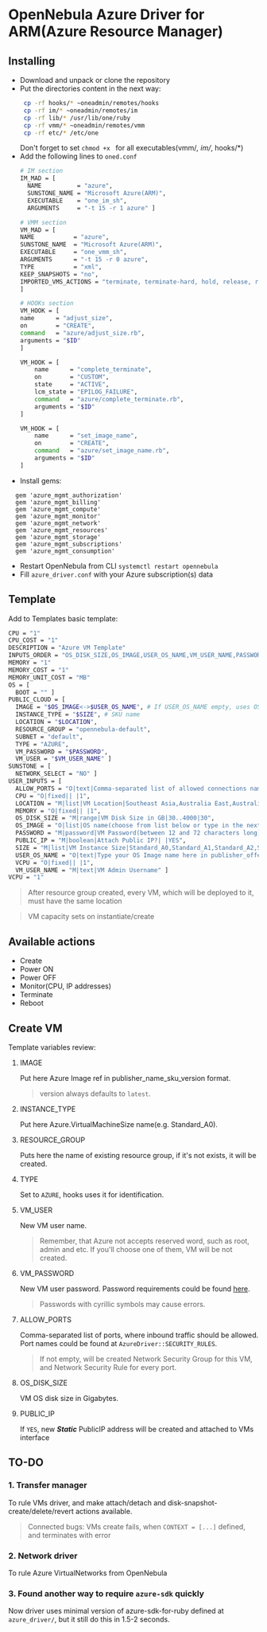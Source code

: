 # OpenNebula Azure Driver for ARM(Azure Resource Manager)

## Installing

 * Download and unpack or clone the repository
 * Put the directories content in the next way:
   ```bash
    cp -rf hooks/* ~oneadmin/remotes/hooks
    cp -rf im/* ~oneadmin/remotes/im
    cp -rf lib/* /usr/lib/one/ruby
    cp -rf vmm/* ~oneadmin/remotes/vmm
    cp -rf etc/* /etc/one
   ```
   Don't forget to set `chmod +x ` for all executables(vmm/*, im/*, hooks/*)
 * Add the following lines to `oned.conf`
    ```bash
    # IM section
    IM_MAD = [
      NAME          = "azure",
      SUNSTONE_NAME = "Microsoft Azure(ARM)",
      EXECUTABLE    = "one_im_sh",
      ARGUMENTS     = "-t 15 -r 1 azure" ]

    # VMM section
    VM_MAD = [
    NAME           = "azure",
    SUNSTONE_NAME  = "Microsoft Azure(ARM)",
    EXECUTABLE     = "one_vmm_sh",
    ARGUMENTS      = "-t 15 -r 0 azure",
    TYPE           = "xml",
    KEEP_SNAPSHOTS = "no",
    IMPORTED_VMS_ACTIONS = "terminate, terminate-hard, hold, release, resume, delete, reboot, resched, unresched, poweroff"
    ]

    # HOOKs section
    VM_HOOK = [
    name      = "adjust_size",
    on        = "CREATE",
    command   = "azure/adjust_size.rb",
    arguments = "$ID"
    ]

    VM_HOOK = [
        name      = "complete_terminate",
        on        = "CUSTOM",
        state     = "ACTIVE",
        lcm_state = "EPILOG_FAILURE",
        command   = "azure/complete_terminate.rb",
        arguments = "$ID"
    ]

    VM_HOOK = [
        name      = "set_image_name",
        on        = "CREATE",
        command   = "azure/set_image_name.rb",
        arguments = "$ID"
    ]
    ```
 * Install gems:
 ```
   gem 'azure_mgmt_authorization'
   gem 'azure_mgmt_billing'
   gem 'azure_mgmt_compute'
   gem 'azure_mgmt_monitor'
   gem 'azure_mgmt_network'
   gem 'azure_mgmt_resources'
   gem 'azure_mgmt_storage'
   gem 'azure_mgmt_subscriptions'
   gem 'azure_mgmt_consumption'
 ```
 * Restart OpenNebula from CLI `systemctl restart opennebula`
 * Fill `azure_driver.conf` with your Azure subscription(s) data

## Template

Add to Templates basic template:
```bash
CPU = "1"
CPU_COST = "1"
DESCRIPTION = "Azure VM Template"
INPUTS_ORDER = "OS_DISK_SIZE,OS_IMAGE,USER_OS_NAME,VM_USER_NAME,PASSWORD,SIZE,PUBLIC_IP,ALLOW_PORTS,LOCATION"
MEMORY = "1"
MEMORY_COST = "1"
MEMORY_UNIT_COST = "MB"
OS = [
  BOOT = "" ]
PUBLIC_CLOUD = [
  IMAGE = "$OS_IMAGE<->$USER_OS_NAME", # If USER_OS_NAME empty, uses OS_IMAGE
  INSTANCE_TYPE = "$SIZE", # SKU name
  LOCATION = "$LOCATION",
  RESOURCE_GROUP = "opennebula-default",
  SUBNET = "default",
  TYPE = "AZURE",
  VM_PASSWORD = "$PASSWORD",
  VM_USER = "$VM_USER_NAME" ]
SUNSTONE = [
  NETWORK_SELECT = "NO" ]
USER_INPUTS = [
  ALLOW_PORTS = "O|text|Comma-separated list of allowed connections names, supported: SSH(22), HTTP(80), HTTPS(443), RDP(3389):",
  CPU = "O|fixed|| |1",
  LOCATION = "M|list|VM Location|Southeast Asia,Australia East,Australia Southeast,Brazil South,Canada Central,North Europe,West Europe,Central India,South India,West India,Japan East,Japan West,UK South,UK West,Central US,South Central US,West US 2,West Central US|West Europe",
  MEMORY = "O|fixed|| |1",
  OS_DISK_SIZE = "M|range|VM Disk Size in GB|30..4000|30",
  OS_IMAGE = "O|list|OS name(choose from list below or type in the next field)|  ,Canonical_UbuntuServer_14.04.5-LTS,Canonical_UbuntuServer_16.04-LTS,Canonical_UbuntuServer_18.04-LTS,RedHat_RHEL_6.10,RedHat_RHEL_6.7,RedHat_RHEL_6.8,RedHat_RHEL_6.9,RedHat_RHEL_7-LVM,RedHat_RHEL_7.2,RedHat_RHEL_7.3,RedHat_RHEL_7.4,OpenLogic_CentOS_6.10,OpenLogic_CentOS_6.5,OpenLogic_CentOS_6.6,OpenLogic_CentOS_6.7,OpenLogic_CentOS_6.8,OpenLogic_CentOS_6.9,OpenLogic_CentOS_7.0,OpenLogic_CentOS_7.1,OpenLogic_CentOS_7.2,OpenLogic_CentOS_7.3,OpenLogic_CentOS_7.4,OpenLogic_CentOS_7.5,credativ_Debian_7,credativ_Debian_8,credativ_Debian_9,MicrosoftWindowsDesktop_Windows-10_RS3-Pro,MicrosoftWindowsDesktop_Windows-10_rs3-pro-test,MicrosoftWindowsDesktop_Windows-10_RS3-ProN,MicrosoftWindowsDesktop_Windows-10_rs4-pro,MicrosoftWindowsDesktop_Windows-10_rs4-pron,MicrosoftWindowsDesktop_Windows-10_rs5-pro,MicrosoftWindowsDesktop_Windows-10_rs5-pron,MicrosoftWindowsServer_WindowsServer_2008-R2-SP1,MicrosoftWindowsServer_WindowsServer_2008-R2-SP1-smalldisk,MicrosoftWindowsServer_WindowsServer_2008-R2-SP1-zhcn,MicrosoftWindowsServer_WindowsServer_2012-Datacenter,MicrosoftWindowsServer_WindowsServer_2012-Datacenter-smalldisk,MicrosoftWindowsServer_WindowsServer_2012-Datacenter-zhcn,MicrosoftWindowsServer_WindowsServer_2012-R2-Datacenter,MicrosoftWindowsServer_WindowsServer_2012-R2-Datacenter-smalldisk,MicrosoftWindowsServer_WindowsServer_2012-R2-Datacenter-zhcn,MicrosoftWindowsServer_WindowsServer_2016-Datacenter,MicrosoftWindowsServer_WindowsServer_2016-Datacenter-Server-Core,MicrosoftWindowsServer_WindowsServer_2016-Datacenter-Server-Core-smalldisk,MicrosoftWindowsServer_WindowsServer_2016-Datacenter-smalldisk,MicrosoftWindowsServer_WindowsServer_2016-Datacenter-with-Containers,MicrosoftWindowsServer_WindowsServer_2016-Datacenter-with-RDSH,MicrosoftWindowsServer_WindowsServer_2016-Datacenter-zhcn|",
  PASSWORD = "M|password|VM Password(between 12 and 72 characters long)",
  PUBLIC_IP = "M|boolean|Attach Public IP?| |YES",
  SIZE = "M|list|VM Instance Size|Standard_A0,Standard_A1,Standard_A2,Standard_A3,Standard_A5,Standard_A4,Standard_A6,Standard_A7,Basic_A0,Basic_A1,Basic_A2,Basic_A3,Basic_A4,Standard_A10,Standard_A8_v2,Standard_A2_v2,Standard_A8m_v2,Standard_A4_v2,Standard_A4m_v2,Standard_A8,Standard_A9,Standard_A1_v2,Standard_A2m_v2,Standard_A11,Standard_B1ms,Standard_B1s,Standard_B2ms,Standard_B4ms,Standard_B8ms,Standard_B2s,Standard_DS13-2_v2,Standard_D2s_v3,Standard_DS11,Standard_DS12,Standard_DS13,Standard_DS14,Standard_D1_v2,Standard_D2_v2,Standard_D3_v2,Standard_D4_v2,Standard_D5_v2,Standard_D11_v2,Standard_D12_v2,Standard_D13_v2,Standard_D14_v2,Standard_D15_v2,Standard_D2_v2_Promo,Standard_D3_v2_Promo,Standard_D4_v2_Promo,Standard_D5_v2_Promo,Standard_D11_v2_Promo,Standard_D12_v2_Promo,Standard_D13_v2_Promo,Standard_D14_v2_Promo,Standard_DS2,Standard_DS1,Standard_D14,Standard_D13,Standard_D64s_v3,Standard_D12,Standard_D11,Standard_D4,Standard_D3,Standard_D2,Standard_D1,Standard_DS1_v2,Standard_DS2_v2,Standard_DS3_v2,Standard_DS4_v2,Standard_DS5_v2,Standard_DS11-1_v2,Standard_DS11_v2,Standard_DS12-1_v2,Standard_DS12-2_v2,Standard_DS12_v2,Standard_DS3,Standard_DS13-4_v2,Standard_DS13_v2,Standard_DS14-4_v2,Standard_DS14-8_v2,Standard_DS14_v2,Standard_DS15_v2,Standard_DS2_v2_Promo,Standard_DS3_v2_Promo,Standard_DS4_v2_Promo,Standard_DS5_v2_Promo,Standard_DS11_v2_Promo,Standard_DS12_v2_Promo,Standard_DS13_v2_Promo,Standard_DS14_v2_Promo,Standard_D64_v3,Standard_D32s_v3,Standard_D16s_v3,Standard_D8s_v3,Standard_D4s_v3,Standard_D2_v3,Standard_D4_v3,Standard_D8_v3,Standard_D16_v3,Standard_D32_v3,Standard_DS4,Standard_E32-16s_v3,Standard_E32s_v3,Standard_E64-16s_v3,Standard_E64-32s_v3,Standard_E64is_v3,Standard_E16-8s_v3,Standard_E4_v3,Standard_E8_v3,Standard_E16_v3,Standard_E20_v3,Standard_E32_v3,Standard_E64i_v3,Standard_E64_v3,Standard_E32-8s_v3,Standard_E20s_v3,Standard_E16s_v3,Standard_E64s_v3,Standard_E2s_v3,Standard_E4-2s_v3,Standard_E4s_v3,Standard_E8-2s_v3,Standard_E8-4s_v3,Standard_E8s_v3,Standard_E16-4s_v3,Standard_E2_v3,Standard_F72s_v2,Standard_F8,Standard_F1,Standard_F16s,Standard_F8s,Standard_F4s,Standard_F2s,Standard_F1s,Standard_F16,Standard_F2s_v2,Standard_F4s_v2,Standard_F8s_v2,Standard_F16s_v2,Standard_F32s_v2,Standard_F64s_v2,Standard_F4,Standard_F2,Standard_G2,Standard_GS5-16,Standard_GS5-8,Standard_G1,Standard_GS5,Standard_G3,Standard_G4,Standard_G5,Standard_GS1,Standard_GS2,Standard_GS3,Standard_GS4,Standard_GS4-4,Standard_GS4-8,Standard_H16,Standard_H16mr,Standard_H8m,Standard_H16m,Standard_H16r,Standard_H8,Standard_L16s,Standard_L8s,Standard_L4s,Standard_L8s_v2,Standard_L32s,Standard_L16s_v2,Standard_M128,Standard_M16ms,Standard_M16-8ms,Standard_M16-4ms,Standard_M8ms,Standard_M32-8ms,Standard_M32-16ms,Standard_M32ls,Standard_M32ms,Standard_M32ts,Standard_M64-16ms,Standard_M64-32ms,Standard_M64ls,Standard_M64ms,Standard_M64s,Standard_M128-32ms,Standard_M128-64ms,Standard_M128ms,Standard_M128s,Standard_M64,Standard_M64m,Standard_M8-4ms,Standard_M128m,Standard_M8-2ms,Standard_NC24r,Standard_ND24rs,Standard_ND24s,Standard_NC6s_v2,Standard_NC12s_v2,Standard_NC24rs_v2,Standard_NC24s_v2,Standard_ND6s,Standard_ND12s,Standard_NC24s_v3,Standard_NC6,Standard_NC12,Standard_NC24,Standard_NC24rs_v3,Standard_NC12s_v3,Standard_NC6s_v3,Standard_NV6,Standard_NV12,Standard_NV24|Standard_B1s",
  USER_OS_NAME = "O|text|Type your OS Image name here in publisher_offer_version format(don't forget to leave previous field blank)",
  VCPU = "O|fixed|| |1",
  VM_USER_NAME = "M|text|VM Admin Username" ]
VCPU = "1"
```

> After resource group created, every VM, which will be deployed to it, must have the same location

> VM capacity sets on instantiate/create

## Available actions

 * Create
 * Power ON
 * Power OFF
 * Monitor(CPU, IP addresses)
 * Terminate
 * Reboot

## Create VM

Template variables review:

1. IMAGE

    Put here Azure Image ref in publisher_name_sku_version format.
    > version always defaults to `latest`.

2. INSTANCE_TYPE

    Put here Azure.VirtualMachineSize name(e.g. Standard_A0).

3. RESOURCE_GROUP

    Puts here the name of existing resource group, if it's not exists, it will be created.

4. TYPE

    Set to `AZURE`, hooks uses it for identification.

5. VM_USER

    New VM user name.
    > Remember, that Azure not accepts reserved word, such as root, admin and etc. If you'll choose one of them, VM will be not created.

6. VM_PASSWORD

    New VM user password. Password requirements could be found [here](https://docs.microsoft.com/en-us/azure/virtual-machines/windows/faq#what-are-the-password-requirements-when-creating-a-vm).
    > Passwords with cyrillic symbols may cause errors.

7. ALLOW_PORTS

    Comma-separated list of ports, where inbound traffic should be allowed. Port names could be found at `AzureDriver::SECURITY_RULES`.
    > If not empty, will be created Network Security Group for this VM, and Network Security Rule for every port.

8. OS_DISK_SIZE

    VM OS disk size in Gigabytes.

9. PUBLIC_IP

    If `YES`, new _**Static**_ PublicIP address will be created and attached to VMs interface

## TO-DO

### 1. Transfer manager
To rule VMs driver, and make attach/detach and disk-snapshot-create/delete/revert actions available.
> Connected bugs: VMs create fails, when `CONTEXT = [...]` defined, and terminates with error
### 2. Network driver
To rule Azure VirtualNetworks from OpenNebula
### 3. Found another way to require `azure-sdk` quickly
Now driver uses minimal version of azure-sdk-for-ruby defined at `azure_driver/`, but it still do this in 1.5-2 seconds.
